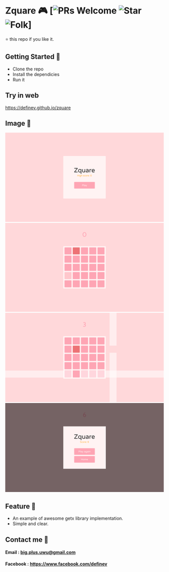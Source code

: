 # Zquare 🎮 [![PRs Welcome](https://img.shields.io/badge/PRs-welcome-brightgreen.svg?style=flat) ![Star](https://img.shields.io/github/stars/definev/Zquare?style=flat) ![Folk](https://img.shields.io/github/forks/definev/Zquare?style=flat)]

⭐️ this repo if you like it.

## Getting Started 🚀

- Clone the repo
- Install the dependicies
- Run it

## Try in web 
https://definev.github.io/zquare

## Image 📸
<img src="assets/home.png">
<img src="assets/game-1.png">
<img src="assets/game-2.png">
<img src="assets/game-over.png">

## Feature 🚀
- An example of awesome getx library implementation.
- Simple and clear.

## Contact me 📧
#### Email : big.plus.uwu@gmail.com
#### Facebook : https://www.facebook.com/definev